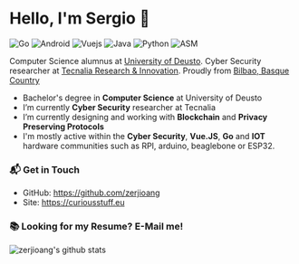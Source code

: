 # Hello, I'm Sergio 👋

![Go](https://img.shields.io/badge/Go-Expert-blue)
![Android](https://img.shields.io/badge/Android-Expert-blue)
![Vuejs](https://img.shields.io/badge/Vuejs-Expert-blue)
![Java](https://img.shields.io/badge/Java-Intermediate-green)
![Python](https://img.shields.io/badge/Python-Intermediate-green)
![ASM](https://img.shields.io/badge/Assembly-Beginner-yellow)

Computer Science alumnus at [University of Deusto](https://www.deusto.es/cs/Satellite/deusto/es/universidad-deusto). Cyber Security researcher at [Tecnalia Research & Innovation](https://www.tecnalia.com/). Proudly from [Bilbao, Basque Country](https://www.basquecountry.eus/inicio/)

- Bachelor's degree in **Computer Science** at University of Deusto
- I’m currently **Cyber Security** researcher at Tecnalia
- I’m currently designing and working with **Blockchain** and **Privacy Preserving Protocols**
- I'm mostly active within the **Cyber Security**, **Vue.JS**, **Go** and **IOT** hardware communities such as RPI, arduino, beaglebone or ESP32.

### 📬 Get in Touch

- GitHub: https://github.com/zerjioang
- Site: https://curiousstuff.eu

### 📚 Looking for my Resume? E-Mail me!

![zerjioang's github stats](https://github-readme-stats.vercel.app/api?username=zerjioang&show_icons=true&hide_border=true)
